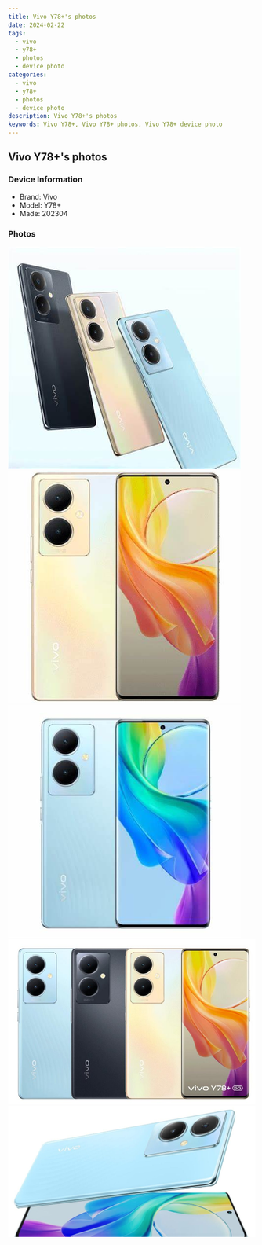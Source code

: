 ```yaml
---
title: Vivo Y78+'s photos
date: 2024-02-22
tags: 
  - vivo
  - y78+
  - photos
  - device photo
categories: 
  - vivo
  - y78+
  - photos
  - device photo
description: Vivo Y78+'s photos
keywords: Vivo Y78+, Vivo Y78+ photos, Vivo Y78+ device photo
---
```


## Vivo Y78+'s photos

### Device Information

- Brand: Vivo
- Model: Y78+
- Made: 202304

### Photos

![/images/best-assets/devices/vivo/vivo-y78plus/1.jpg](/images/best-assets/devices/vivo/vivo-y78plus/1.jpg)
![/images/best-assets/devices/vivo/vivo-y78plus/2.jpg](/images/best-assets/devices/vivo/vivo-y78plus/2.jpg)
![/images/best-assets/devices/vivo/vivo-y78plus/3.jpg](/images/best-assets/devices/vivo/vivo-y78plus/3.jpg)
![/images/best-assets/devices/vivo/vivo-y78plus/4.jpg](/images/best-assets/devices/vivo/vivo-y78plus/4.jpg)
![/images/best-assets/devices/vivo/vivo-y78plus/5.jpg](/images/best-assets/devices/vivo/vivo-y78plus/5.jpg)
